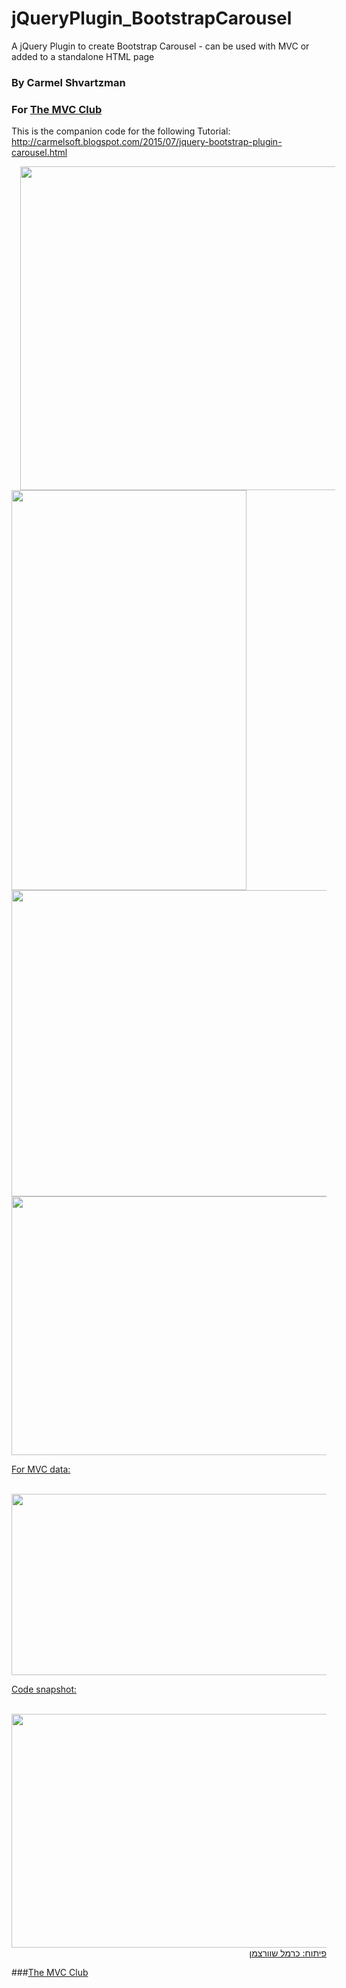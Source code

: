 # jQueryPlugin_BootstrapCarousel
A jQuery Plugin to create Bootstrap Carousel - can be used with MVC or added to a standalone HTML page

### By Carmel Shvartzman
### For  <a href="http://themvcclub.blogspot.com/"   target="_new"  >The MVC Club</a>
This is the companion code for the following Tutorial:
http://carmelsoft.blogspot.com/2015/07/jquery-bootstrap-plugin-carousel.html

<a href="http://carmelsoft.blogspot.com/2015/07/jquery-bootstrap-plugin-carousel.html" imageanchor="1" target="_self" style="margin-left: 1em; margin-right: 1em;">



<img border="0" height="518" src="http://4.bp.blogspot.com/-x8OFAFycQYY/VaNWRcb3hhI/AAAAAAAALX8/GM8wZ0lX2XM/s640/1.png" width="640" />


<img border="0" height="640" src="http://4.bp.blogspot.com/-QkJhL2fpmoo/VaNWRLVOnyI/AAAAAAAALXk/lC1OEBhg_UM/s640/2.png" width="376" />




<img border="0" height="490" src="http://4.bp.blogspot.com/-Ctfvw-uCXtg/VaNWRJQJf4I/AAAAAAAALYE/Dpj7Tvaj0os/s640/3.png" width="640" />


<img border="0" height="414" src="http://4.bp.blogspot.com/-xwHfKOagpCg/VaNWR1gn6bI/AAAAAAAALXw/uQl3PxBXfPc/s640/4.png" width="640" />


For MVC data:<br />
<br />



<img border="0" height="290" src="http://2.bp.blogspot.com/-1PjXd2ZVses/VaNWSIIbKyI/AAAAAAAALX0/OBROfA6oZ44/s640/5.png" width="640" />



Code snapshot:<br />
<br />


<img border="0" height="374" src="http://2.bp.blogspot.com/-3WXmCg1zKGU/VaNWSTOIGVI/AAAAAAAALX4/_dc_DktQb1I/s640/6.png" width="640" />







<div style="direction: rtl;">
פיתוח: כרמל שוורצמן</div>





</a>

###<a href="http://themvcclub.blogspot.com/"   target="_new"  >The MVC Club</a>
